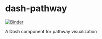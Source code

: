 # dash-pathway
[![Binder](https://mybinder.org/badge_logo.svg)](https://mybinder.org/v2/gh/ecell/dash-pathway/master?filepath=notebooks)

A Dash component for pathway visualization
